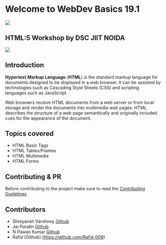 # Welcome to WebDev Basics 19.1
<img src="images/DSCJIITNOIDA.png"> 

## HTML:5 Workshop by DSC JIIT NOIDA
<img src="images/HTML.png">

## Introduction
**Hypertext Markup Language**  (**HTML**) is the standard markup language for documents designed to be displayed in a web browser. It can be assisted by technologies such as Cascading Style Sheets (CSS) and scripting languages such as JavaScript.

Web browsers receive HTML documents from a web server or from local storage and render the documents into multimedia web pages. HTML describes the structure of a web page semantically and originally included cues for the appearance of the document.

## Topics covered
 - HTML Basic Tags
 - HTML Tables/Frames
 - HTML Multimedia
 - HTML Forms
 
 ## Contributing & PR
 Before contributing to the project make sure to read the [Contributing Guidelines](/Contributing.md) 

## Contributors
 - Shreyansh Varshney [Github](https://github.com/shreyanshvarshney)
 - Jai Parakh [Github](https://github.com/JaiParakh/)
 - N Pawan Kumar [Github](https://github.com/npawan98)
 - Rafid [Github] (https://github.com/Rafid-009)
